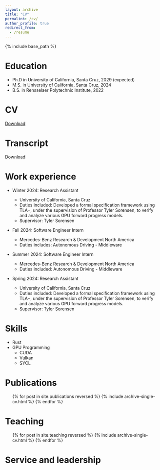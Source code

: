 ```yaml
---
layout: archive
title: "CV"
permalink: /cv/
author_profile: true
redirect_from:
  - /resume
---
```


{% include base_path %}

Education
======
* Ph.D in University of California, Santa Cruz, 2029 (expected)
* M.S. in University of California, Santa Cruz, 2024
* B.S. in Rensselaer Polytechnic Institute, 2022

CV
======
[Download](http://academicpages.github.io/files/Zheyuan_Chen_CV.pdf)

Transcript
======
[Download](http://academicpages.github.io/files/SSR_TSRPT.pdf)

Work experience
======
* Winter 2024: Research Assistant
  * University of California, Santa Cruz
  * Duties included: Developed a formal specification framework using TLA+, under the supervision of Professor Tyler Sorensen, to verify and analyze various GPU forward progress models.
  * Supervisor: Tyler Sorensen

* Fall 2024: Software Engineer Intern
  * Mercedes-Benz Research & Development North America
  * Duties includes: Autonomous Driving - Middleware
  <!-- * Supervisor: The Users -->

* Summer 2024: Software Engineer Intern
  * Mercedes-Benz Research & Development North America
  * Duties included: Autonomous Driving - Middleware
  <!-- * Supervisor: Professor Hub -->

* Spring 2024: Research Assistant
  * University of California, Santa Cruz
  * Duties included: Developed a formal specification framework using TLA+, under the supervision of Professor Tyler Sorensen, to verify and analyze various GPU forward progress models.
  * Supervisor: Tyler Sorensen
  
Skills
======
* Rust
* GPU Programming
  * CUDA
  * Vulkan
  * SYCL

Publications
======
  <ul>{% for post in site.publications reversed %}
    {% include archive-single-cv.html %}
  {% endfor %}</ul>
  
<!-- Talks
======
  <ul>{% for post in site.talks reversed %}
    {% include archive-single-talk-cv.html  %}
  {% endfor %}</ul> -->
  
Teaching
======
  <ul>{% for post in site.teaching reversed %}
    {% include archive-single-cv.html %}
  {% endfor %}</ul>
  
Service and leadership
======
<!-- * Currently signed in to 43 different slack teams -->
